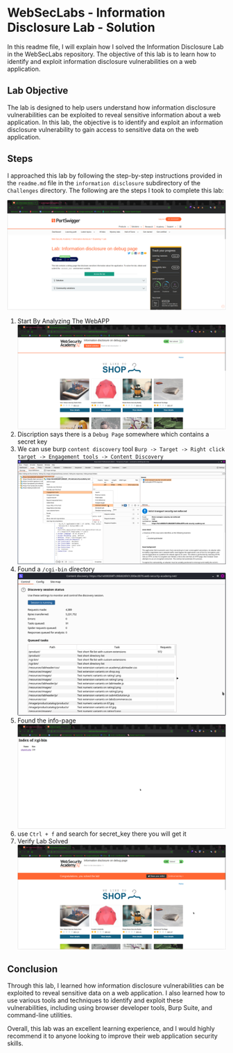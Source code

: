 # WebSecLabs - Information Disclosure Lab - Solution

In this readme file, I will explain how I solved the Information Disclosure Lab in the WebSecLabs repository. The objective of this lab is to learn how to identify and exploit information disclosure vulnerabilities on a web application.

## Lab Objective

The lab is designed to help users understand how information disclosure vulnerabilities can be exploited to reveal sensitive information about a web application. In this lab, the objective is to identify and exploit an information disclosure vulnerability to gain access to sensitive data on the web application.

## Steps

I approached this lab by following the step-by-step instructions provided in the `readme.md` file in the `information disclosure` subdirectory of the `Challenges` directory. The following are the steps I took to complete this lab:

![Lab](./screenshots/lab.png)
1. Start By Analyzing The WebAPP
   ![Step 1 Screenshot](./screenshots/webapp.png)
2. Discription says there is a `Debug Page` somewhere which contains a secret key
3. We can use burp `content discovery` tool `Burp -> Target -> Right click target -> Engagement tools -> Content Discovery`
   ![Step 3 screenshot](./screenshots/testing.png)
4. Found a `/cgi-bin` directory
   ![Step 4 screenshot](./screenshots/param-found.png)
5. Found the info-page 
   ![Step 5 screenshot](./screenshots/info-page.png)
6. use `Ctrl + f` and search for secret_key there you will get it
7. Verify Lab Solved
   ![Step 7 screenshot](./screenshots/lab-solved.png)

## Conclusion

Through this lab, I learned how information disclosure vulnerabilities can be exploited to reveal sensitive data on a web application. I also learned how to use various tools and techniques to identify and exploit these vulnerabilities, including using browser developer tools, Burp Suite, and command-line utilities.

Overall, this lab was an excellent learning experience, and I would highly recommend it to anyone looking to improve their web application security skills.

